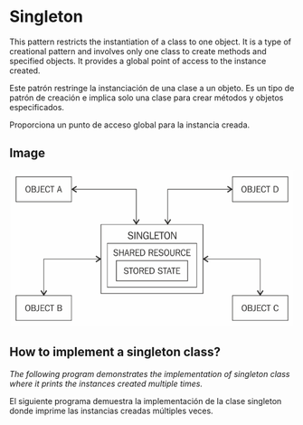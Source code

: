# Singleton
This pattern restricts the instantiation of a class to one object. It is a type of creational pattern and involves only one class to create methods and specified objects.
It provides a global point of access to the instance created.

Este patrón restringe la instanciación de una clase a un objeto. Es un tipo de patrón de creación e implica solo una clase para crear métodos y objetos especificados. 

Proporciona un punto de acceso global para la instancia creada.

## Image
![](../images/singleton.png)

## How to implement a singleton class?
_The following program demonstrates the implementation of singleton class where it prints the instances created multiple times._

El siguiente programa demuestra la implementación de la clase singleton donde imprime las instancias creadas múltiples veces.